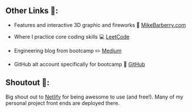## Other Links :rocket::

 - Features and interactive 3D graphic and fireworks  :star2:  [MikeBarberry.com](https://mikebarberry.com)

 - Where I practice core coding skills  :computer:  [LeetCode](https://leetcode.com/Mbarberry/)

 - Engineering blog from bootcamp  :pencil2:  [Medium](https://mikebarberry.medium.com/)

 - GitHub alt account specifically for bootcamp :running:  [GitHub](https://github.com/MikeBarberry-Flatiron)

## Shoutout :raised_hands::
Big shout out to [Netlify](https://www.netlify.com/) for being awesome to use (and free!). Many of my personal project front ends are deployed there.
